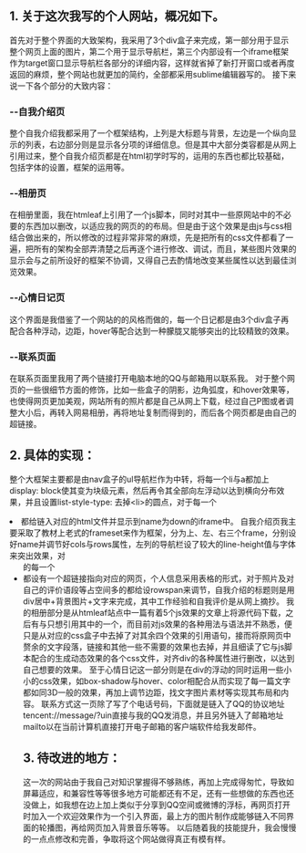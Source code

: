 ## 1.	关于这次我写的个人网站，概况如下。

首先对于整个界面的大致架构，我采用了3个div盒子来完成，第一部分用于显示整个网页上面的图片，第二个用于显示导航栏，第三个内部设有一个iframe框架作为target窗口显示导航栏各部分的详细内容，这样就省掉了新打开窗口或者再度返回的麻烦，整个网站也就更加的简约，全部都采用sublime编辑器写的。
接下来说一下各个部分的大致内容：

### --自我介绍页

整个自我介绍我都采用了一个框架结构，上列是大标题与背景，左边是一个纵向显示的列表，右边部分则是显示各分项的详细信息。但是其中大部分类容都是从网上引用过来，整个自我介绍页都是在html初学时写的，运用的东西也都比较基础，包括字体的设置，框架的运用等。

### --相册页

在相册里面，我在htmleaf上引用了一个js脚本，同时对其中一些原网站中的不必要的东西加以删改，以适应我的网页的的布局。但是由于这个效果是由js与css相结合做出来的，所以修改的过程非常非常的麻烦，先是把所有的css文件都看了一遍，把所有的架构全部弄清楚之后再逐个进行修改、调试，而且，某些图片效果的显示会与之前所设好的框架不协调，又得自己去酌情地改变某些属性以达到最佳浏览效果。

### --心情日记页

这个界面是我借鉴了一个网站的的风格而做的，每一个日记都是由3个div盒子再配合各种浮动，边距，hover等配合达到一种朦胧又能够突出的比较精致的效果。

### --联系页面

在联系页面里我用了两个链接打开电脑本地的QQ与邮箱用以联系我。
对于整个网页的一些很细节方面的修饰，比如一些盒子的阴影，边角弧度，和hover效果等，也使得网页更加美观，网站所有的照片都是自己从网上下载，经过自己P图或者调整大小后，再转入网易相册，再将地址复制而得到的，而后各个网页都是由自己的超链接。


## 2.	具体的实现：

整个大框架主要都是由nav盒子的ul导航栏作为中转，将每一个li与a都加上display: block使其变为块级元素，然后再令其全部向左浮动以达到横向分布效果，并且设置list-style-type: 去掉\<li>的圆点，对于每一个<li>都给链入对应的html文件并显示到name为down的iframe中。
自我介绍页我主要采取了教材上老式的frameset来作为框架，分为上、左、右三个frame，分别设好name并调节好cols与rows属性，左列的导航栏设了较大的line-height值与字体来突出效果，对<ul>的每一个<li>都设有一个超链接指向对应的网页，个人信息采用表格的形式，对于照片及对自己的评价语段等占空间多的<td>都给设rowspan来调节，自我介绍的标题则是用div居中+背景图片+文字来完成，其中工作经验和自我评价是从网上摘抄。
我的相册部分是从htmleaf站点中一篇有着5个js效果的文章上将源代码下载，之后有与只想引用其中的一个，而目前对js效果的各种用法与语法并不熟悉，便只是从对应的css盒子中去掉了对其余四个效果的引用语句，接而将原网页中赘余的文字段落，链接和其他一些不需要的效果也去掉，并且细读了它与js脚本配合的生成动态效果的各个css文件，对齐div的各种属性进行删改，以达到自己想要的效果。
至于心情日记这一部分则是在div的浮动的同时运用一些小小的css效果，如box-shadow与hover、color相配合从而实现了每一篇文字都如同3D一般的效果，再加上调节边距，找文字图片素材等实现其布局和内容。
联系方式这一页除了写了个电话号码，下面就是链入了QQ的协议地址tencent://message/?uin直接与我的QQ发消息，并且另外链入了邮箱地址mailto以在当前计算机直接打开电子邮箱的客户端软件给我发邮件。


## 3.	待改进的地方：
这一次的网站由于我自己对知识掌握得不够熟练，再加上完成得匆忙，导致如屏幕适应，和兼容性等等很多地方可能都还有不足，还有一些想做的东西也还没做上，如我想在边上加上类似于分享到QQ空间或微博的浮标，再网页打开时加入一个欢迎效果作为一个引入界面，最上方的图片制作成能够链入不同界面的轮播图，再给网页加入背景音乐等等。
以后随着我的技能提升，我会慢慢的一点点修改和完善，争取将这个网站做得真正有模有样。
